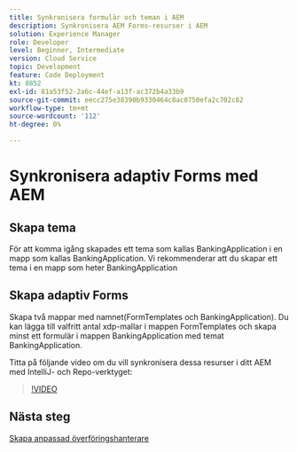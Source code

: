 ```yaml
---
title: Synkronisera formulär och teman i AEM
description: Synkronisera AEM Forms-resurser i AEM
solution: Experience Manager
role: Developer
level: Beginner, Intermediate
version: Cloud Service
topic: Development
feature: Code Deployment
kt: 8852
exl-id: 81a53f52-2a6c-44ef-a13f-ac372b4a33b9
source-git-commit: eecc275e38390b9330464c8ac0750efa2c702c82
workflow-type: tm+mt
source-wordcount: '112'
ht-degree: 0%

---
```


# Synkronisera adaptiv Forms med AEM

## Skapa tema

För att komma igång skapades ett tema som kallas BankingApplication i en mapp som kallas BankingApplication. Vi rekommenderar att du skapar ett tema i en mapp som heter BankingApplication

## Skapa adaptiv Forms

Skapa två mappar med namnet(FormTemplates och BankingApplication). Du kan lägga till valfritt antal xdp-mallar i mappen FormTemplates och skapa minst ett formulär i mappen BankingApplication med temat BankingApplication.

Titta på följande video om du vill synkronisera dessa resurser i ditt AEM med IntelliJ- och Repo-verktyget:

>[!VIDEO](https://video.tv.adobe.com/v/336937?quality=12&learn=on)

## Nästa steg

[Skapa anpassad överföringshanterare](./custom-submit-to-servlet.md)

